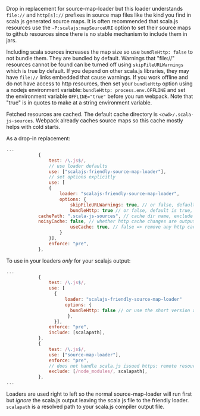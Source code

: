 Drop in replacement for source-map-loader but this loader understands `file://`
and `http[s]://` prefixes in source map files like the kind you find in scala.js
generated source maps. It is often recommended that scala.js resources
use the `-P:scalajs:mapSourceURI` option to set their source maps to
github resources since there is no stable mechanism to include them in jars.

Including scala sources increases the map size so use `bundleHttp: false` to not
bundle them. They are bundled by default. Warnings that "file://" resources
cannot be found can be turned off using `skipFileURLWarnings` which is true by
default. If you depend on other scala.js libraries, they may have `file://`
links embedded that cause warnings. If you work offline and do not have access
to http resources, then set your
`bundleHttp` option using a nodejs environment variable: `bundleHttp:
process.env.OFFLINE` and set the environment variable `OFFLINE="true"` before
you run webpack. Note that "true" is in quotes to make at a string environment
variable.

Fetched resources are cached. The default cache directory is `<cwd>/.scala-js-sources`.
Webpack already caches source maps so this cache mostly helps with 
cold starts.

As a drop-in replacement:
```javascript
...
            {
                test: /\.js$/,
                // use loader defaults
                use: ["scalajs-friendly-source-map-loader"],
                // set options explicitly
                use: [
                { 
                    loader: "scalajs-friendly-source-map-loader",
                    options: {
                        skipFileURLWarnings: true, // or false, default is true
                        bundleHttp: true // or false, default is true,
			cachePath: ".scala-js-sources", // cache dir name, exclude in .gitignore
			noisyCache: false, // whether http cache changes are output
                        useCache: true, // false => remove any http cache processing
                    }
                }],
                enforce: "pre",
            },
```

To use in your loaders *only* for your scalajs output:

```javascript
...
            {
                test: /\.js$/,
                use: [
                  { 
                      loader: "scalajs-friendly-source-map-loader"
                      options: {
                        bundleHttp: false // or use the short version above
                       },
                  }],
                enforce: "pre",
                include: [scalapath],
            },
            {
                test: /\.js$/,
                use: ["source-map-loader"],
                enforce: "pre",
                // does not handle scala.js issued https: remote resources
                exclude: [/node_modules/, scalapath],
            },
...
```

Loaders are used right to left so the normal source-map-loader will run first
but *ignore* the scala.js output leaving the scala js file to the friendly
loader. `scalapath` is a resolved path to your scala.js compiler output file.


